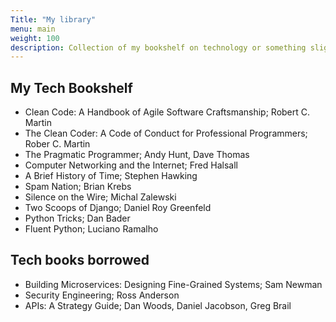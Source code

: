 ```yaml
---
Title: "My library"
menu: main
weight: 100
description: Collection of my bookshelf on technology or something slightly related. Maybe thoughts of them as well someday.
---
```


## My Tech Bookshelf

* Clean Code: A Handbook of Agile Software Craftsmanship; Robert C. Martin
* The Clean Coder: A Code of Conduct for Professional Programmers; Rober C. Martin
* The Pragmatic Programmer; Andy Hunt, Dave Thomas
* Computer Networking and the Internet; Fred Halsall
* A Brief History of Time; Stephen Hawking
* Spam Nation; Brian Krebs
* Silence on the Wire; Michal Zalewski
* Two Scoops of Django; Daniel Roy Greenfeld
* Python Tricks; Dan Bader
* Fluent Python; Luciano Ramalho

## Tech books borrowed

* Building Microservices: Designing Fine-Grained Systems; Sam Newman
* Security Engineering; Ross Anderson
* APIs: A Strategy Guide; Dan Woods, Daniel Jacobson, Greg Brail